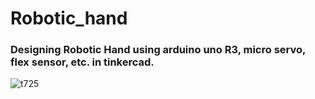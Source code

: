 # Robotic_hand
### Designing Robotic Hand using arduino uno R3, micro servo, flex sensor, etc. in tinkercad.
![t725](https://user-images.githubusercontent.com/107706189/200297536-d861edcc-1a99-419e-b7f6-b171a1f8e47c.png)
